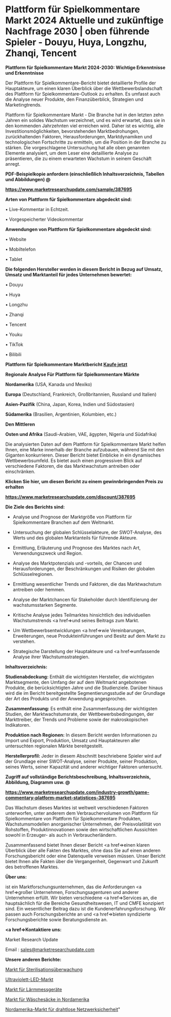 # Plattform für Spielkommentare Markt 2024 Aktuelle und zukünftige Nachfrage 2030 | oben führende Spieler - Douyu, Huya, Longzhu, Zhanqi, Tencent

<strong>Plattform für Spielkommentare Markt 2024-2030: Wichtige Erkenntnisse und Erkenntnisse</strong>

Der Plattform für Spielkommentare-Bericht bietet detaillierte Profile der Hauptakteure, um einen klaren Überblick über die Wettbewerbslandschaft des Plattform für Spielkommentare-Outlook zu erhalten. Es umfasst auch die Analyse neuer Produkte, den Finanzüberblick, Strategien und Marketingtrends.

Plattform für Spielkommentare Markt - Die Branche hat in den letzten zehn Jahren ein solides Wachstum verzeichnet, und es wird erwartet, dass sie in den kommenden Jahrzehnten viel erreichen wird. Daher ist es wichtig, alle Investitionsmöglichkeiten, bevorstehenden Marktbedrohungen, zurückhaltenden Faktoren, Herausforderungen, Marktdynamiken und technologischen Fortschritte zu ermitteln, um die Position in der Branche zu stärken. Die vorgeschlagene Untersuchung hat alle oben genannten Elemente analysiert, um dem Leser eine detaillierte Analyse zu präsentieren, die zu einem erwarteten Wachstum in seinem Geschäft anregt.



<strong><b>PDF-Beispielkopie anfordern (einschließlich Inhaltsverzeichnis, Tabellen und Abbildungen) @ </b></strong>

<strong><a href=https://www.marketresearchupdate.com/sample/387695>

<strong>https://www.marketresearchupdate.com/sample/387695</u></a></strong></strong>



<strong>Arten von Plattform für Spielkommentare abgedeckt sind:</strong>

• Live-Kommentar in Echtzeit.

• Vorgespeicherter Videokommentar



<strong>Anwendungen von Plattform für Spielkommentare abgedeckt sind:</strong>

• Website

• Mobiltelefon

• Tablet



<strong>Die folgenden Hersteller werden in diesem Bericht in Bezug auf Umsatz, Umsatz und Marktanteil für jedes Unternehmen bewertet:</strong>

• Douyu

• Huya

• Longzhu

• Zhanqi

• Tencent

• Youku

• TikTok

• Bilibili



<strong>Plattform für Spielkommentare Marktbericht <a href=https://www.marketresearchupdate.com/buynow/387695>Kaufe jetzt</a></strong>



<strong>Regionale Analyse Für Plattform für Spielkommentare Märkte</strong>



<strong>Nordamerika</strong> (USA, Kanada und Mexiko)



<strong>Europa</strong> (Deutschland, Frankreich, Großbritannien, Russland und Italien)



<strong>Asien-Pazifik</strong> (China, Japan, Korea, Indien und Südostasien)



<strong>Südamerika</strong> (Brasilien, Argentinien, Kolumbien, etc.)



<strong>Den Mittleren</strong> 

<strong>Osten und Afrika</strong> (Saudi-Arabien, VAE, ägypten, Nigeria und Südafrika)

Die analysierten Daten auf dem Plattform für Spielkommentare Markt helfen Ihnen, eine Marke innerhalb der Branche aufzubauen, während Sie mit den Giganten konkurrieren. Dieser Bericht bietet Einblicke in ein dynamisches Wettbewerbsumfeld. Es bietet auch einen progressiven Blick auf verschiedene Faktoren, die das Marktwachstum antreiben oder einschränken.



<strong>Klicken Sie hier, um diesen Bericht zu einem gewinnbringenden Preis zu erhalten
</strong>

<strong><a href=https://www.marketresearchupdate.com/discount/387695>https://www.marketresearchupdate.com/discount/387695</b></u></strong></a>



<strong>Die Ziele des Berichts sind:</strong>

- Analyse und Prognose der Marktgröße von Plattform für Spielkommentare Branchen auf dem Weltmarkt.

- Untersuchung der globalen Schlüsselakteure, der SWOT-Analyse, des Werts und des globalen Marktanteils für führende Akteure.

- Ermittlung, Erläuterung und Prognose des Marktes nach Art, Verwendungszweck und Region.

- Analyse des Marktpotenzials und -vorteils, der Chancen und Herausforderungen, der Beschränkungen und Risiken der globalen Schlüsselregionen.

- Ermittlung wesentlicher Trends und Faktoren, die das Marktwachstum antreiben oder hemmen.

- Analyse der Marktchancen für Stakeholder durch Identifizierung der wachstumsstarken Segmente.

- Kritische Analyse jedes Teilmarktes hinsichtlich des individuellen Wachstumstrends <a href=>und</a> seines Beitrags zum Markt.

- Um Wettbewerbsentwicklungen <a href=>wie</a> Vereinbarungen, Erweiterungen, neue Produkteinführungen und Besitz auf dem Markt zu verstehen.

- Strategische Darstellung der Hauptakteure und <a href=>umfas</a>sende Analyse ihrer Wachstumsstrategien.



<strong>Inhaltsverzeichnis:</strong>



<strong>Studienabdeckung:</strong> Enthält die wichtigsten Hersteller, die wichtigsten Marktsegmente, den Umfang der auf dem Weltmarkt angebotenen Produkte, die berücksichtigten Jahre und die Studienziele. Darüber hinaus wird die im Bericht bereitgestellte Segmentierungsstudie auf der Grundlage der Art des Produkts und der Anwendung angesprochen.



<strong>Zusammenfassung:</strong> Es enthält eine Zusammenfassung der wichtigsten Studien, der Marktwachstumsrate, der Wettbewerbsbedingungen, der Markttreiber, der Trends und Probleme sowie der makroskopischen Indikatoren.



<strong>Produktion nach Regionen:</strong> In diesem Bericht werden Informationen zu Import und Export, Produktion, Umsatz und Hauptakteuren aller untersuchten regionalen Märkte bereitgestellt.



<strong>Herstellerprofil:</strong> Jeder in diesem Abschnitt beschriebene Spieler wird auf der Grundlage einer SWOT-Analyse, seiner Produkte, seiner Produktion, seines Werts, seiner Kapazität und anderer wichtiger Faktoren untersucht.



<strong><b>Zugriff auf vollständige Berichtsbeschreibung, Inhaltsverzeichnis, Abbildung, Diagramm usw. @ </b></strong>

<strong><a href=https://www.marketresearchupdate.com/industry-growth/game-commentary-platform-market-statistices-387695>https://www.marketresearchupdate.com/industry-growth/game-commentary-platform-market-statistices-387695</a></strong>

Das Wachstum dieses Marktes ist weltweit verschiedenen Faktoren unterworfen, unter anderem dem Verbrauchervolumen von Plattform für Spielkommentare von Plattform für Spielkommentare Produkten, Wachstumsmodellen anorganischer Unternehmen, der Preisvolatilität von Rohstoffen, Produktinnovationen sowie den wirtschaftlichen Aussichten sowohl in Erzeuger- als auch in Verbraucherländern.

Zusammenfassend bietet Ihnen dieser Bericht <a href=>einen</a> klaren Überblick über alle Fakten des Marktes, ohne dass Sie auf einen anderen Forschungsbericht oder eine Datenquelle verweisen müssen. Unser Bericht bietet Ihnen alle Fakten über die Vergangenheit, Gegenwart und Zukunft des betroffenen Marktes.



<strong>Über uns:</strong>

 ist ein Marktforschungsunternehmen, das die Anforderungen <a href=>großer</a> Unternehmen, Forschungsagenturen und anderer Unternehmen erfüllt. Wir bieten verschiedene <a href=>Services</a> an, die hauptsächlich für die Bereiche Gesundheitswesen, IT und CMFE konzipiert sind. Ein wesentlicher Beitrag dazu ist die Kundenerfahrungsforschung. Wir passen auch Forschungsberichte an und <a href=>bieten</a> syndizierte Forschungsberichte sowie Beratungsdienste an.



<strong><a href=>Kontaktiere uns:</a></strong>

Market Research Update

Email : sales@marketresearchupdate.com



<strong>Unsere anderen Berichte:</strong>

<a href=https://www.linkedin.com/pulse/sterilization-monitoring-market-witness-huge>Markt für Sterilisationsüberwachung</a>

<a href=https://www.linkedin.com/pulse/ultraviolet-led-market-outlooks-2023-size-players>Ultraviolett-LED-Markt</a>

<a href=https://www.linkedin.com/pulse/noise-measuring-equipment-market-size-emerging>Markt für Lärmmessgeräte</a>

<a href=https://www.linkedin.com/pulse/north-america-laundry-bag-market-growing-rapidly-latest>Markt für Wäschesäcke in Nordamerika</a>

<a href=https://www.linkedin.com/pulse/north-america-wireless-network-security-market-pnn1f/>Nordamerika-Markt für drahtlose Netzwerksicherheit</a>"
